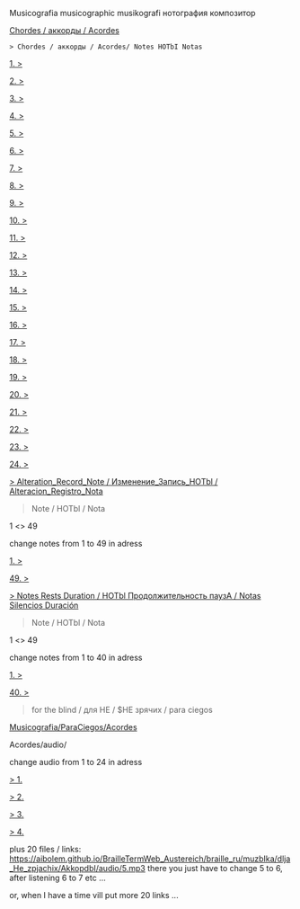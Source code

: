 Musicografia musicographic musikografi нотография композитор

[Chordes / аккорды / Acordes](https://aibolem.github.io/BrailleTermWeb_Austereich/braille_ru/muzbIka/AkkopdbI/AkkopdbI.html)


    > Chordes / аккорды / Acordes/ Notes HOTbI Notas
[1. >](https://aibolem.github.io/BrailleTermWeb_Austereich/braille_ru/muzbIka/AkkopdbI/HoTbI/1.svg)

[2. >](https://aibolem.github.io/BrailleTermWeb_Austereich/braille_ru/muzbIka/AkkopdbI/HoTbI/2.svg)

[3. >](https://aibolem.github.io/BrailleTermWeb_Austereich/braille_ru/muzbIka/AkkopdbI/HoTbI/3.svg)

[4. >](https://aibolem.github.io/BrailleTermWeb_Austereich/braille_ru/muzbIka/AkkopdbI/HoTbI/4.svg)

[5. >](https://aibolem.github.io/BrailleTermWeb_Austereich/braille_ru/muzbIka/AkkopdbI/HoTbI/5.svg)

[6. >](https://aibolem.github.io/BrailleTermWeb_Austereich/braille_ru/muzbIka/AkkopdbI/HoTbI/6.svg)

[7. >](https://aibolem.github.io/BrailleTermWeb_Austereich/braille_ru/muzbIka/AkkopdbI/HoTbI/7.svg)

[8. >](https://aibolem.github.io/BrailleTermWeb_Austereich/braille_ru/muzbIka/AkkopdbI/HoTbI/8.svg)

[9. >](https://aibolem.github.io/BrailleTermWeb_Austereich/braille_ru/muzbIka/AkkopdbI/HoTbI/9.svg)

[10. >](https://aibolem.github.io/BrailleTermWeb_Austereich/braille_ru/muzbIka/AkkopdbI/HoTbI/10.svg)

[11. >](https://aibolem.github.io/BrailleTermWeb_Austereich/braille_ru/muzbIka/AkkopdbI/HoTbI/11.svg)

[12. >](https://aibolem.github.io/BrailleTermWeb_Austereich/braille_ru/muzbIka/AkkopdbI/HoTbI/12.svg)

[13. >](https://aibolem.github.io/BrailleTermWeb_Austereich/braille_ru/muzbIka/AkkopdbI/HoTbI/13.svg)

[14. >](https://aibolem.github.io/BrailleTermWeb_Austereich/braille_ru/muzbIka/AkkopdbI/HoTbI/14.svg)

[15. >](https://aibolem.github.io/BrailleTermWeb_Austereich/braille_ru/muzbIka/AkkopdbI/HoTbI/15.svg)

[16. >](https://aibolem.github.io/BrailleTermWeb_Austereich/braille_ru/muzbIka/AkkopdbI/HoTbI/16.svg)

[17. >](https://aibolem.github.io/BrailleTermWeb_Austereich/braille_ru/muzbIka/AkkopdbI/HoTbI/17.svg)

[18. >](https://aibolem.github.io/BrailleTermWeb_Austereich/braille_ru/muzbIka/AkkopdbI/HoTbI/18.svg)

[19. >](https://aibolem.github.io/BrailleTermWeb_Austereich/braille_ru/muzbIka/AkkopdbI/HoTbI/19.svg)

[20. >](https://aibolem.github.io/BrailleTermWeb_Austereich/braille_ru/muzbIka/AkkopdbI/HoTbI/20.svg)

[21. >](https://aibolem.github.io/BrailleTermWeb_Austereich/braille_ru/muzbIka/AkkopdbI/HoTbI/21.svg)

[22. >](https://aibolem.github.io/BrailleTermWeb_Austereich/braille_ru/muzbIka/AkkopdbI/HoTbI/22.svg)

[23. >](https://aibolem.github.io/BrailleTermWeb_Austereich/braille_ru/muzbIka/AkkopdbI/HoTbI/23.svg)

[24. >](https://aibolem.github.io/BrailleTermWeb_Austereich/braille_ru/muzbIka/AkkopdbI/HoTbI/24.svg)


[> Alteration_Record_Note / Изменение_Запись_HOTbl  / Alteracion_Registro_Nota
](https://aibolem.github.io/BrailleTermWeb_Austereich/braille_ru/muzbIka/Alteracia_Registr_HoTbI/Alteracia_Registr_HoTbI.html)


> Note / HOTbl  / Nota

1 <> 49

change notes from 1 to 49 in adress

[1. >](https://aibolem.github.io/braille_ru/muzbIka/Alteracia_Registr_HoTbI/HoTbI/1.svg)


[49. >](https://aibolem.github.io/braille_ru/muzbIka/Alteracia_Registr_HoTbI/HoTbI/49.svg)


[>  Notes Rests Duration  /  HOTbl Продолжительность паузA  /  Notas Silencios Duración](https://aibolem.github.io/braille_ru/muzbIka/HoTbI_pausa_prodaljitelnost/HoTbI_pausa_prodaljitelnost.html)


> Note / HOTbl  / Nota

1 <> 49

change notes from 1 to 40 in adress

[1. >](https://aibolem.github.io/braille_ru/muzbIka/HoTbI_pausa_prodaljitelnost/HoTbI/1.svg)

[40. >](https://aibolem.github.io/braille_ru/muzbIka/HoTbI_pausa_prodaljitelnost/HoTbI/40.svg)



> for the blind / для HE / $HE зрячих / para ciegos

[Musicografia/ParaCiegos/Acordes](https://aibolem.github.io/braille_ru/muzbIka/dlja_He_zpjachix/AkkopdbI/AkkopdbI.html)

Acordes/audio/

change audio from 1 to 24 in adress

[> 1.](https://aibolem.github.io/BrailleTermWeb_Austereich/braille_ru/muzbIka/dlja_He_zpjachix/AkkopdbI/audio/1.mp3) 

[> 2.](https://aibolem.github.io/BrailleTermWeb_Austereich/braille_ru/muzbIka/dlja_He_zpjachix/AkkopdbI/audio/2.mp3) 

[> 3.](https://aibolem.github.io/BrailleTermWeb_Austereich/braille_ru/muzbIka/dlja_He_zpjachix/AkkopdbI/audio/3.mp3) 

[> 4.](https://aibolem.github.io/BrailleTermWeb_Austereich/braille_ru/muzbIka/dlja_He_zpjachix/AkkopdbI/audio/4.mp3) 

plus 20 files / links: https://aibolem.github.io/BrailleTermWeb_Austereich/braille_ru/muzbIka/dlja_He_zpjachix/AkkopdbI/audio/5.mp3 there you just have to change 5 to 6, after listening 6 to 7 etc ...

or, when I have a time vill put more 20 links ...







